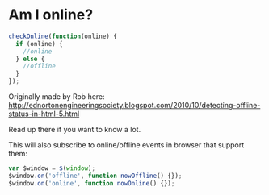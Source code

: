 # Am I online?

```javascript
checkOnline(function(online) {
  if (online) {
    //online
  } else {
    //offline
  }
});
```

Originally made by Rob here: http://ednortonengineeringsociety.blogspot.com/2010/10/detecting-offline-status-in-html-5.html

Read up there if you want to know a lot.

This will also subscribe to online/offline events in browser that support them:
```javascript
var $window = $(window);
$window.on('offline', function nowOffline() {});
$window.on('online', function nowOnline() {});
```
